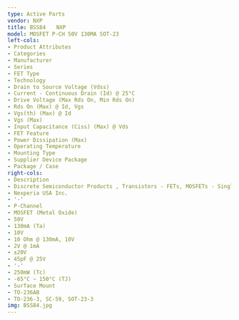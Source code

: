 ```yaml
---
type: Active Parts
vendor: NXP
title: BSS84　　NXP
model: MOSFET P-CH 50V 130MA SOT-23
left-cols:
- Product Attributes
- Categories
- Manufacturer
- Series
- FET Type
- Technology
- Drain to Source Voltage (Vdss)
- Current - Continuous Drain (Id) @ 25°C
- Drive Voltage (Max Rds On, Min Rds On)
- Rds On (Max) @ Id, Vgs
- Vgs(th) (Max) @ Id
- Vgs (Max)
- Input Capacitance (Ciss) (Max) @ Vds
- FET Feature
- Power Dissipation (Max)
- Operating Temperature
- Mounting Type
- Supplier Device Package
- Package / Case
right-cols:
- Description
- Discrete Semiconductor Products , Transistors - FETs, MOSFETs - Single
- Nexperia USA Inc.
- '-'
- P-Channel
- MOSFET (Metal Oxide)
- 50V
- 130mA (Ta)
- 10V
- 10 Ohm @ 130mA, 10V
- 2V @ 1mA
- ±20V
- 45pF @ 25V
- '-'
- 250mW (Tc)
- -65°C ~ 150°C (TJ)
- Surface Mount
- TO-236AB
- TO-236-3, SC-59, SOT-23-3
img: BSS84.jpg
---
```

